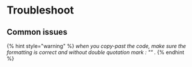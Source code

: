 # Troubleshoot



## Common issues

{% hint style="warning" %}
_when you copy-past the code, make sure the formatting is correct and without double quotation mark : ""  ._ 
{% endhint %}

